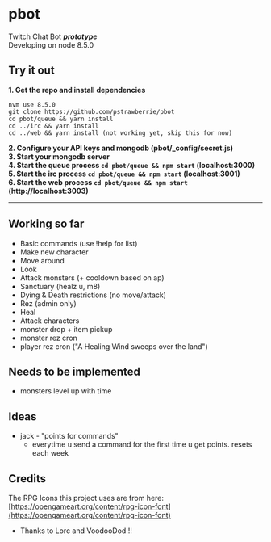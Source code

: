 # pbot
Twitch Chat Bot **_prototype_**  
Developing on node 8.5.0  

## Try it out
**1. Get the repo and install dependencies**  
`````
nvm use 8.5.0
git clone https://github.com/pstrawberrie/pbot
cd pbot/queue && yarn install
cd ../irc && yarn install
cd ../web && yarn install (not working yet, skip this for now)
`````
**2. Configure your API keys and mongodb (pbot/_config/secret.js)**  
**3. Start your mongodb server**  
**4. Start the queue process ``cd pbot/queue && npm start`` (localhost:3000)**  
**5. Start the irc process ``cd pbot/queue && npm start`` (localhost:3001)**  
**6. Start the web process ``cd pbot/queue && npm start`` (http://localhost:3003)**  

----------------------------------

## Working so far
- Basic commands (use !help for list)
- Make new character
- Move around
- Look
- Attack monsters (+ cooldown based on ap)
- Sanctuary (healz u, m8)
- Dying & Death restrictions (no move/attack)
- Rez (admin only)
- Heal
- Attack characters
- monster drop + item pickup
- monster rez cron
- player rez cron ("A Healing Wind sweeps over the land")

## Needs to be implemented
- monsters level up with time

## Ideas
- jack - "points for commands"
  - everytime u send a command for the first time u get points. resets each week

## Credits
The RPG Icons this project uses are from here:  
[https://opengameart.org/content/rpg-icon-font](https://opengameart.org/content/rpg-icon-font)  
- Thanks to Lorc and VoodooDod!!!
